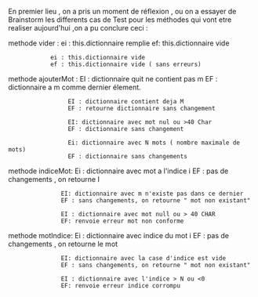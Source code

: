 En premier lieu , on a pris un moment de réflexion , ou on a essayer de Brainstorm les differents cas de Test pour les méthodes qui vont etre realiser aujourd'hui ,on a pu conclure ceci : 

methode vider : ei : this.dictionnaire remplie
                ef: this.dictionnaire vide

                ei : this.dictionnaire vide
                ef : this.dictionnaire vide ( sans erreurs)



methode ajouterMot : EI : dictionnaire quit ne contient pas m
                     EF : dictionnaire a m comme dernier élement.

                     EI : dictionnaire contient deja M
                     EF : retourne dictionnaire sans changement

                     EI: dictionnaire avec mot nul ou >40 Char
                     EF : dictionnaire sans changement

                     Ei: dictionnaire avec N mots ( nombre maximale de mots)
                     EF : dictionnaire sans changements
        

methode indiceMot: Ei : dictionnaire avec mot a l'indice i
                   EF : pas de changements , on retourne I

                   EI: dictionnaire avec m n'existe pas dans ce dernier
                   EF : sans changements, on retourne " mot non existant"

                   EI : dictionnaire avec mot null ou > 40 CHAR
                   EF: renvoie erreur mot non conforme


methode motIndice: Ei : dictionnaire avec indice du mot i
                   EF : pas de changements , on retourne le mot

                   EI: dictionnaire avec la case d'indice est vide 
                   EF : sans changements, on retourne " mot non existant"
                   
                   EI : dictionnaire avec l'indice > N ou <0
                   EF: renvoie erreur indice corrompu
                   